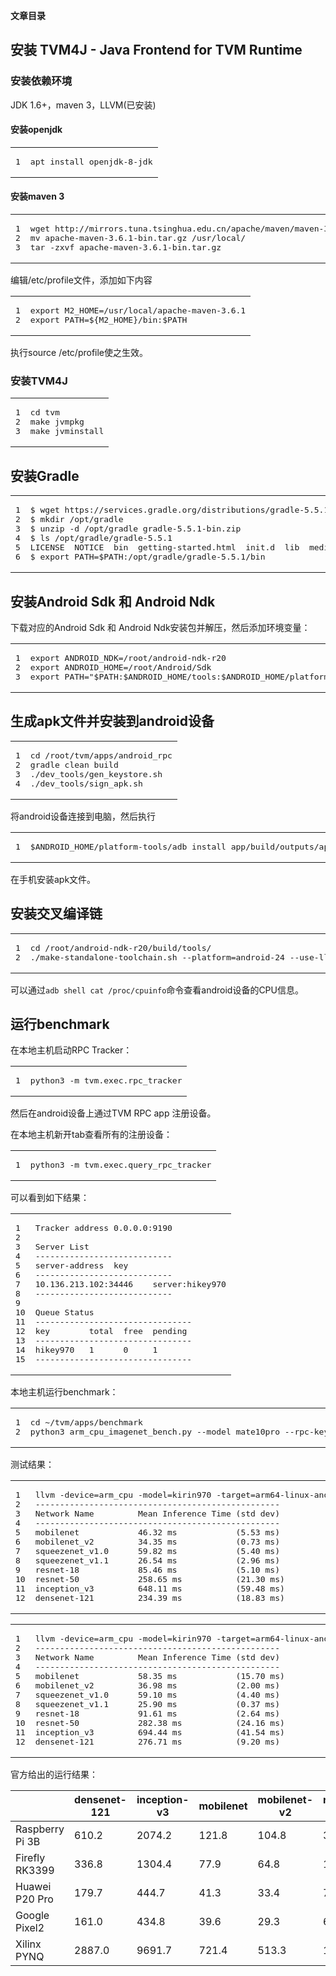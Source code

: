 **文章目录**

[](#安装-TVM4J-Java-Frontend-for-TVM-Runtime "安装 TVM4J - Java Frontend for TVM Runtime")安装 TVM4J - Java Frontend for TVM Runtime
------------------------------------------------------------------------------------------------------------------------------

### [](#安装依赖环境 "安装依赖环境")安装依赖环境

JDK 1.6+，maven 3，LLVM(已安装)

#### [](#安装openjdk "安装openjdk")安装openjdk

<table><tbody><tr><td class="gutter"><pre>1<br></pre></td><td class="code"><pre>apt install openjdk-8-jdk<br></pre></td></tr></tbody></table>

#### [](#安装maven-3 "安装maven 3")安装maven 3

<table><tbody><tr><td class="gutter"><pre>1<br>2<br>3<br></pre></td><td class="code"><pre>wget http://mirrors.tuna.tsinghua.edu.cn/apache/maven/maven-3/3.6.1/binaries/apache-maven-3.6.1-bin.tar.gz<br>mv apache-maven-3.6.1-bin.tar.gz /usr/local/<br>tar -zxvf apache-maven-3.6.1-bin.tar.gz<br></pre></td></tr></tbody></table>

编辑/etc/profile文件，添加如下内容

<table><tbody><tr><td class="gutter"><pre>1<br>2<br></pre></td><td class="code"><pre>export M2_HOME=/usr/local/apache-maven-3.6.1<br>export PATH=${M2_HOME}/bin:$PATH<br></pre></td></tr></tbody></table>

执行source /etc/profile使之生效。

### [](#安装TVM4J "安装TVM4J")安装TVM4J

<table><tbody><tr><td class="gutter"><pre>1<br>2<br>3<br></pre></td><td class="code"><pre>cd tvm<br>make jvmpkg<br>make jvminstall<br></pre></td></tr></tbody></table>

[](#安装Gradle "安装Gradle")安装Gradle
--------------------------------

<table><tbody><tr><td class="gutter"><pre>1<br>2<br>3<br>4<br>5<br>6<br></pre></td><td class="code"><pre>$ wget https://services.gradle.org/distributions/gradle-5.5.1-bin.zip<br>$ mkdir /opt/gradle<br>$ unzip -d /opt/gradle gradle-5.5.1-bin.zip<br>$ ls /opt/gradle/gradle-5.5.1<br>LICENSE  NOTICE  bin  getting-started.html  init.d  lib  media<br>$ export PATH=$PATH:/opt/gradle/gradle-5.5.1/bin<br></pre></td></tr></tbody></table>

[](#安装Android-Sdk-和-Android-Ndk "安装Android Sdk 和 Android Ndk")安装Android Sdk 和 Android Ndk
-----------------------------------------------------------------------------------------

下载对应的Android Sdk 和 Android Ndk安装包并解压，然后添加环境变量：

<table><tbody><tr><td class="gutter"><pre>1<br>2<br>3<br></pre></td><td class="code"><pre>export ANDROID_NDK=/root/android-ndk-r20<br>export ANDROID_HOME=/root/Android/Sdk<br>export PATH="$PATH:$ANDROID_HOME/tools:$ANDROID_HOME/platform-tools"<br></pre></td></tr></tbody></table>

[](#生成apk文件并安装到android设备 "生成apk文件并安装到android设备")生成apk文件并安装到android设备
--------------------------------------------------------------------

<table><tbody><tr><td class="gutter"><pre>1<br>2<br>3<br>4<br></pre></td><td class="code"><pre>cd /root/tvm/apps/android_rpc<br>gradle clean build<br>./dev_tools/gen_keystore.sh<br>./dev_tools/sign_apk.sh<br></pre></td></tr></tbody></table>

将android设备连接到电脑，然后执行

<table><tbody><tr><td class="gutter"><pre>1<br></pre></td><td class="code"><pre>$ANDROID_HOME/platform-tools/adb install app/build/outputs/apk/release/tvmrpc-release.apk<br></pre></td></tr></tbody></table>

在手机安装apk文件。

[](#安装交叉编译链 "安装交叉编译链")安装交叉编译链
-----------------------------

<table><tbody><tr><td class="gutter"><pre>1<br>2<br></pre></td><td class="code"><pre>cd /root/android-ndk-r20/build/tools/<br>./make-standalone-toolchain.sh --platform=android-24 --use-llvm --arch=arm64 --install-dir=/opt/android-toolchain-arm64<br></pre></td></tr></tbody></table>

可以通过`adb shell cat /proc/cpuinfo`命令查看android设备的CPU信息。

[](#运行benchmark "运行benchmark")运行benchmark
-----------------------------------------

在本地主机启动RPC Tracker：

<table><tbody><tr><td class="gutter"><pre>1<br></pre></td><td class="code"><pre>python3 -m tvm.exec.rpc_tracker<br></pre></td></tr></tbody></table>

然后在android设备上通过TVM RPC app 注册设备。

在本地主机新开tab查看所有的注册设备：

<table><tbody><tr><td class="gutter"><pre>1<br></pre></td><td class="code"><pre>python3 -m tvm.exec.query_rpc_tracker<br></pre></td></tr></tbody></table>

可以看到如下结果：

<table><tbody><tr><td class="gutter"><pre>1<br>2<br>3<br>4<br>5<br>6<br>7<br>8<br>9<br>10<br>11<br>12<br>13<br>14<br>15<br></pre></td><td class="code"><pre>Tracker address 0.0.0.0:9190<br><br>Server List<br>----------------------------<br>server-address  key<br>----------------------------<br>10.136.213.102:34446    server:hikey970<br>----------------------------<br><br>Queue Status<br>--------------------------------<br>key        total  free  pending<br>--------------------------------<br>hikey970   1      0     1      <br>--------------------------------<br></pre></td></tr></tbody></table>

本地主机运行benchmark：

<table><tbody><tr><td class="gutter"><pre>1<br>2<br></pre></td><td class="code"><pre>cd ~/tvm/apps/benchmark<br>python3 arm_cpu_imagenet_bench.py --model mate10pro --rpc-key hikey970<br></pre></td></tr></tbody></table>

测试结果：

<table><tbody><tr><td class="gutter"><pre>1<br>2<br>3<br>4<br>5<br>6<br>7<br>8<br>9<br>10<br>11<br>12<br></pre></td><td class="code"><pre>llvm -device=arm_cpu -model=kirin970 -target=arm64-linux-android -mattr=+neon &lt;class 'tvm.target.Target'&gt;<br>--------------------------------------------------<br>Network Name         Mean Inference Time (std dev)<br>--------------------------------------------------<br>mobilenet            46.32 ms            (5.53 ms)<br>mobilenet_v2         34.35 ms            (0.73 ms)<br>squeezenet_v1.0      59.82 ms            (5.40 ms)<br>squeezenet_v1.1      26.54 ms            (2.96 ms)<br>resnet-18            85.46 ms            (5.10 ms)<br>resnet-50            258.65 ms           (21.30 ms)<br>inception_v3         648.11 ms           (59.48 ms)<br>densenet-121         234.39 ms           (18.83 ms)<br></pre></td></tr></tbody></table>

<table><tbody><tr><td class="gutter"><pre>1<br>2<br>3<br>4<br>5<br>6<br>7<br>8<br>9<br>10<br>11<br>12<br></pre></td><td class="code"><pre>llvm -device=arm_cpu -model=kirin970 -target=arm64-linux-android -mattr=+neon &lt;class 'tvm.target.Target'&gt;<br>--------------------------------------------------<br>Network Name         Mean Inference Time (std dev)<br>--------------------------------------------------<br>mobilenet            58.35 ms            (15.70 ms)<br>mobilenet_v2         36.98 ms            (2.00 ms)<br>squeezenet_v1.0      59.10 ms            (4.40 ms)<br>squeezenet_v1.1      25.90 ms            (0.37 ms)<br>resnet-18            91.61 ms            (2.64 ms)<br>resnet-50            282.38 ms           (24.16 ms)<br>inception_v3         694.44 ms           (41.54 ms)<br>densenet-121         276.71 ms           (9.20 ms)<br></pre></td></tr></tbody></table>

官方给出的运行结果：

|  | densenet-121 | inception-v3 | mobilenet | mobilenet-v2 | resnet-18 | resnet-50 | squeezenet-v1.0 | squeezenet-v1.1 | vgg-16 | vgg-19 |
| --- | --- | --- | --- | --- | --- | --- | --- | --- | --- | --- |
| Raspberry Pi 3B | 610.2 | 2074.2 | 121.8 | 104.8 | 320.0 | 726.0 | 185.1 | 94.0 | 1772.0 | 2119.8 |
| Firefly RK3399 | 336.8 | 1304.4 | 77.9 | 64.8 | 158.6 | 403.2 | 94.3 | 48.2 | 903.5 | 1086.0 |
| Huawei P20 Pro | 179.7 | 444.7 | 41.3 | 33.4 | 77.4 | 232.5 | 51.4 | 26.0 | 486.3 | 729.4 |
| Google Pixel2 | 161.0 | 434.8 | 39.6 | 29.3 | 66.0 | 181.1 | 47.3 | 23.0 | 397.1 | 485.0 |
| Xilinx PYNQ | 2887.0 | 9691.7 | 721.4 | 513.3 | 1231.7 | 3585.5 | 913.0 | 478.3 | -1.0 | -1.0 |